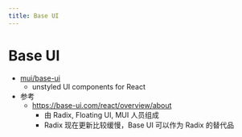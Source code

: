 ```yaml
---
title: Base UI
---
```


# Base UI

- [mui/base-ui](https://github.com/mui/base-ui)
  - unstyled UI components for React
- 参考
  - https://base-ui.com/react/overview/about
    - 由 Radix, Floating UI, MUI 人员组成
    - Radix 现在更新比较缓慢，Base UI 可以作为 Radix 的替代品
